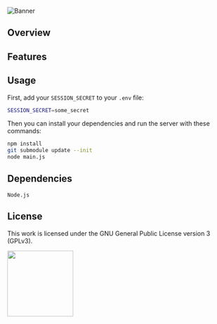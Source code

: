 ![Banner](https://s-christy.com/sbs/status-banner.svg?icon=action/http&hue=260&title=Backend&description=A%20web%20backend%20for%20handling%20user%20data%20with%20care)

## Overview

## Features

## Usage

First, add your `SESSION_SECRET` to your `.env` file:

```sh
SESSION_SECRET=some_secret
```

Then you can install your dependencies and run the server with these commands:

```sh
npm install
git submodule update --init
node main.js
```

## Dependencies

```
Node.js
```

## License

This work is licensed under the GNU General Public License version 3 (GPLv3).

[<img src="https://s-christy.com/status-banner-service/GPLv3_Logo.svg" width="150" />](https://www.gnu.org/licenses/gpl-3.0.en.html)
